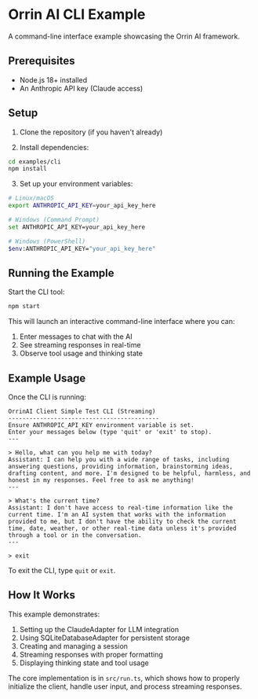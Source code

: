 # Orrin AI CLI Example

A command-line interface example showcasing the Orrin AI framework.

## Prerequisites

- Node.js 18+ installed
- An Anthropic API key (Claude access)

## Setup

1. Clone the repository (if you haven't already)

2. Install dependencies:
```bash
cd examples/cli
npm install
```

3. Set up your environment variables:
```bash
# Linux/macOS
export ANTHROPIC_API_KEY=your_api_key_here

# Windows (Command Prompt)
set ANTHROPIC_API_KEY=your_api_key_here

# Windows (PowerShell)
$env:ANTHROPIC_API_KEY="your_api_key_here"
```

## Running the Example

Start the CLI tool:
```bash
npm start
```

This will launch an interactive command-line interface where you can:
1. Enter messages to chat with the AI
2. See streaming responses in real-time
3. Observe tool usage and thinking state

## Example Usage

Once the CLI is running:

```
OrrinAI Client Simple Test CLI (Streaming)
-------------------------------------------
Ensure ANTHROPIC_API_KEY environment variable is set.
Enter your messages below (type 'quit' or 'exit' to stop).
---

> Hello, what can you help me with today?
Assistant: I can help you with a wide range of tasks, including answering questions, providing information, brainstorming ideas, drafting content, and more. I'm designed to be helpful, harmless, and honest in my responses. Feel free to ask me anything!
---

> What's the current time?
Assistant: I don't have access to real-time information like the current time. I'm an AI system that works with the information provided to me, but I don't have the ability to check the current time, date, weather, or other real-time data unless it's provided through a tool or in the conversation.
---

> exit
```

To exit the CLI, type `quit` or `exit`.

## How It Works

This example demonstrates:

1. Setting up the ClaudeAdapter for LLM integration
2. Using SQLiteDatabaseAdapter for persistent storage
3. Creating and managing a session
4. Streaming responses with proper formatting
5. Displaying thinking state and tool usage

The core implementation is in `src/run.ts`, which shows how to properly initialize the client, handle user input, and process streaming responses. 